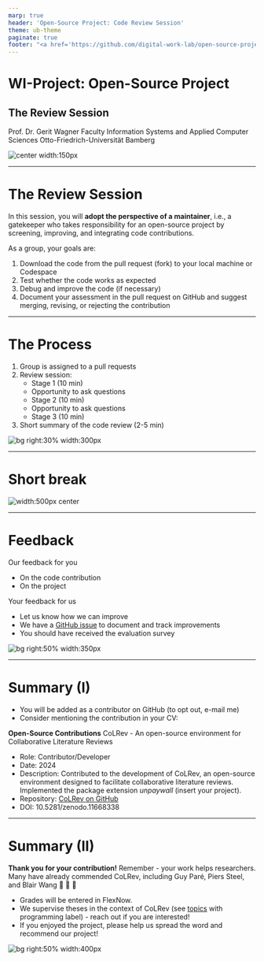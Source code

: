 ```yaml
---
marp: true
header: 'Open-Source Project: Code Review Session'
theme: ub-theme
paginate: true
footer: "<a href='https://github.com/digital-work-lab/open-source-project/issues/new?template=Blank+issue' target='_blank'>♻️</a> <a href='https://github.com/digital-work-lab/open-source-project/edit/main/slides/06-code_review.md' target='_blank'>🛠️</a>"
---
```


<!-- paginate: true -->

<!-- _class: centered -->

# WI-Project: Open-Source Project

## The Review Session

Prof. Dr. Gerit Wagner
Faculty Information Systems and Applied Computer Sciences
Otto-Friedrich-Universität Bamberg

![center width:150px](../assets/qr-open-source-project.png)

---
<!-- paginate: true -->

# The Review Session

In this session, you will **adopt the perspective of a maintainer**, i.e., a gatekeeper who takes responsibility for an open-source project by screening, improving, and integrating code contributions.

As a group, your goals are:

1. Download the code from the pull request (fork) to your local machine or Codespace
2. Test whether the code works as expected
3. Debug and improve the code (if necessary)
4. Document your assessment in the pull request on GitHub and suggest merging, revising, or rejecting the contribution

---

# The Process

1. Group is assigned to a pull requests
2. Review session:
    - Stage 1 (10 min)
    - Opportunity to ask questions
    - Stage 2 (10 min)
    - Opportunity to ask questions
    - Stage 3 (10 min)
3. Short summary of the code review (2-5 min)

![bg right:30% width:300px](../assets/christina-wocintechchat-com-5UHFPbvBBzY-unsplash.jpg)

---

<!-- _class: centered -->

# Short break

![width:500px center](../assets/game_completed.jpg)

---

# Feedback

Our feedback for you

- On the code contribution
- On the project

Your feedback for us

- Let us know how we can improve
- We have a [GitHub issue](https://github.com/digital-work-lab/open-source-project/issues) to document and track improvements
- You should have received the evaluation survey

![bg right:50% width:350px](../assets/feedback.jpg)

---

# Summary (I)

- You will be added as a contributor on GitHub (to opt out, e-mail me)
- Consider mentioning the contribution in your CV:

**Open-Source Contributions**
CoLRev - An open-source environment for Collaborative Literature Reviews

- Role: Contributor/Developer
- Date: 2024
- Description: Contributed to the development of CoLRev, an open-source environment designed to facilitate collaborative literature reviews. Implemented the package extension *unpaywall* (insert your project).
- Repository: [CoLRev on GitHub](https://github.com/CoLRev-Environment/colrev)
- DOI: 10.5281/zenodo.11668338

<!-- 

# How this project may benefit you

- The value of Open Source Software (OSS) development experiences is increasingly recognized as a significant indicator of a candidate's capabilities in technology and software development.
- According to Long (2009, *Journal of Information Technology Education: Research*), OSS contributions are noteworthy on resumes and play a crucial role in hiring and promotion decisions.
- Employers view OSS experiences as strong evidence of a candidate's:
  - Practical skills
  - Problem-solving abilities
  - Collaborative spirit
- You can add this project to your CV!
-->

---

# Summary (II)

**Thank you for your contribution!**
Remember - your work helps researchers. Many have already commended CoLRev, including Guy Paré, Piers Steel, and Blair Wang 🎉 🙌 🎊

- Grades will be entered in FlexNow.
- We supervise theses in the context of CoLRev (see [topics](https://digital-work-lab.github.io/theses/docs/topics.html) with programming label) - reach out if you are interested!
- If you enjoyed the project, please help us spread the word and recommend our project!

![bg right:50% width:400px](../assets/Thank-you.jpg)
